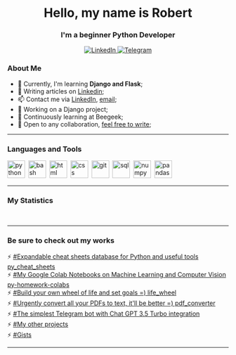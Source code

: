 <!--
**oktober13/oktober13** is a ✨ _special_ ✨ repository because its `README.md` (this file) appears on your GitHub profile.

Here are some ideas to get you started:

- 🔭 I’m currently working on ...
- 🌱 I’m currently learning ...
- 👯 I’m looking to collaborate on ...
- 🤔 I’m looking for help with ...
- 💬 Ask me about ...
- 📫 How to reach me: ...
- 😄 Pronouns: ...
- ⚡ Fun fact: ...
-->
<div id="header" align="center">
    <h1>Hello, my name is Robert</h1>
    <h3>I'm a beginner Python Developer</h3>
</div>

<div id="socials" align="center">
    <a href="https://www.linkedin.com/in/robert-khaliullin/">
    <img src="https://img.shields.io/badge/LinkedIn-blue?style=for-the-badge&logo=linkedin&logoColor=white" alt="LinkedIn"/>
  </a>
  <a href="https://t.me/khaliullinr">
    <img src="https://img.shields.io/badge/Telegram-blue?style=for-the-badge&logo=telegram&logoColor=white" alt="Telegram"/>
  </a>
</div>

### About Me
- 🌱 Currently, I'm learning **Django and Flask**;
- 📝 Writing articles on [Linkedin](https://www.linkedin.com/in/роберт-халиуллин/);
- 📫 Contact me via [LinkedIn](https://www.linkedin.com/in/robert-khaliullin/), [email](mailto:oktober13@proton.me );
- 🔭 Working on a Django project;
- 🌱 Continuously learning at Beegeek;
- 👯 Open to any collaboration, [feel free to write](mailto:oktober13@proton.me );

---

### Languages and Tools

<img src="https://cdn.jsdelivr.net/gh/devicons/devicon/icons/python/python-original.svg" title="python" width="40" height="40"/>&nbsp;
<img src="https://cdn.jsdelivr.net/gh/devicons/devicon/icons/bash/bash-original.svg" title="bash" width="40" height="40"/>&nbsp;
<img src="https://cdn.jsdelivr.net/gh/devicons/devicon/icons/html5/html5-original.svg" title="html" width="40" height="40"/>&nbsp;
<img src="https://cdn.jsdelivr.net/gh/devicons/devicon/icons/css3/css3-original.svg" title="css" width="40" height="40"/>&nbsp;
<img src="https://cdn.jsdelivr.net/gh/devicons/devicon/icons/git/git-plain.svg" title="git" width="40" height="40"/>&nbsp;
<img src="https://cdn.jsdelivr.net/gh/devicons/devicon/icons/postgresql/postgresql-original.svg" title="sql" width="40" height="40"/>&nbsp;
<img src="https://cdn.jsdelivr.net/gh/devicons/devicon/icons/numpy/numpy-original.svg" title="numpy" width="40" height="40"/>&nbsp;
<img src="https://cdn.jsdelivr.net/gh/devicons/devicon/icons/pandas/pandas-original.svg" title="pandas" width="40" height="40"/>&nbsp;

---

### My Statistics

<div id="stat" align="center">
    <img src="https://github-profile-summary-cards.vercel.app/api/cards/profile-details?username=oktober13&theme=github_dark" alt=""/>
    <img src="https://github-profile-summary-cards.vercel.app/api/cards/most-commit-language?username=oktober13&theme=github_dark" alt=""/>
     <img src="https://github-profile-summary-cards.vercel.app/api/cards/stats?username=oktober13&theme=github_dark" alt=""/>
</div>

---

### Be sure to check out my works

⚡ [#Expandable cheat sheets database for Python and useful tools py_cheat_sheets](https://github.com/oktober13/py_cheat_sheets)  
⚡ [#My Google Colab Notebooks on Machine Learning and Computer Vision py-homework-colabs](https://github.com/oktober13/py-homework-colabs)  
⚡ [#Build your own wheel of life and set goals =) life_wheel](https://github.com/oktober13/life_wheel)  
⚡ [#Urgently convert all your PDFs to text, it'll be better =) pdf_converter](https://github.com/oktober13/pdf_converter)  
⚡ [#The simplest Telegram bot with Chat GPT 3.5 Turbo integration](https://github.com/oktober13/gpt-bot)  
⚡ [#My other projects](https://github.com/oktober13?tab=repositories)  
⚡ [#Gists](https://gist.github.com/oktober13)  
  
---
